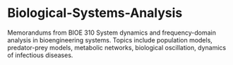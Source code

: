 # Biological-Systems-Analysis
Memorandums from BIOE 310
System dynamics and frequency-domain analysis in bioengineering systems. Topics include population models, predator-prey models, metabolic networks, biological oscillation, dynamics of infectious diseases. 
